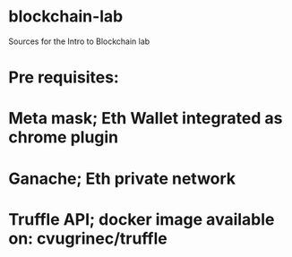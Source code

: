 # blockchain-lab
Sources for the Intro to Blockchain lab

# Pre requisites:

  # Meta mask; Eth Wallet integrated as chrome plugin
  # Ganache; Eth private network 
  # Truffle API; docker image available on: cvugrinec/truffle 
